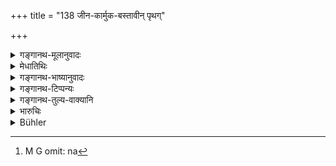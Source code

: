 +++
title = "138 जीन-कार्मुक-बस्तावीन् पृथग्"

+++

<details><summary>गङ्गानथ-मूलानुवादः</summary>

For killing inconstant women of the four castes, one should give, for his purification, a leathern bag, a bow, a goat and a sheep respectively.—(138)
</details>

<details><summary>मेधातिथिः</summary>

**अनवस्थिताः** । बहुभिः संगच्छमाना वेश्यावृत्तम् आचरन्त्यो **ऽनवस्थिता** भवन्ति । न पुनः शास्त्रातिक्रममात्रम्, तथा सति न परपुरुषसंप्रयोग एव लभ्यन्ते । वर्णक्रमेण **जीना**दिदानात्, **जीनं** चर्मपुटं मुटकादारादिप्रयोजनम् । **कार्मुकं** धनुः । **बस्तः** छागः । **अविर्** मेषः । **पृथग्**ग्रहणं लिङ्गाद् उक्तं न[^२०८] समुदाये प्रायश्चित्तम् इति । 


[^२०८]:
     M G omit: na

- <u>केचिद्</u> "गत्वा" इति पठन्ति । 

- <u>तद् अयुक्तम्</u>, हिंसाप्रकरणात् ॥ ११.१३८ ॥
</details>

<details><summary>गङ्गानथ-भाष्यानुवादः</summary>

‘*Inconstant*.’—Those women who, behaving like prostitutes, have
intercourse with many men, are called ‘inconstant’; the epithet does not
connote merely transgression of the scriptures; as that would not
restrict the term to *adultery* only.

One should give the ‘leathern bag’ and other things in the order of the
castes.

‘*Jina*’—the leathern bag, used for carrying water and such purposes.

‘*Kārmuka*’—bow.

‘*Vaṣṭa*’—goat.

‘*Avi*’—sheep.

‘*Respectively*.’—This shows that the expiation here laid down is not to
be regarded as cumulative.

Some people read ‘*gatvā*’ (for ‘*hatvā*’) (‘having intercourse’). But
this is not right; since ‘killing’ forms the subject-matter of the
present context.—(138)
</details>

<details><summary>गङ्गानथ-टिप्पन्यः</summary>

This verse is quoted in *Aparārka* (p. 1128), which explains
‘*anavasthitāḥ*’ as ‘not faithful to their husbands,’ *i.e*.,
‘adulterous’;—and in *Prāyaścittaviveka* (p. 227).
</details>

<details><summary>गङ्गानथ-तुल्य-वाक्यानि</summary>

*Gautama* (22.26).—‘For killing an unchaste woman, who is Brāhmaṇi only
in name, one should give a leather bag.’

*Yājñavalkya* (3.269).—‘For killing an ill-behaved Brāhmaṇi, or
Kṣatriyā, or Vaiśya, or Śūdra woman, one shall give, for purifying
himself, a leather bag, a bow, a goat, or a ram respectively. But for
killing a woman not badly behaved he should perform the same penance as
that for killing a Śūdra.’
</details>

<details><summary>भारुचिः</summary>

> **क्रव्यादांस् तु मृगान् हत्वा**

व्याघ्रादीन्

> **धेनुं दद्यात् पयस्विनीम्** ।

धेनूपदेशाद् एव पयः सिद्धम् । एवं च सिद्धस्योपदेशो ऽतिशयार्थो विज्ञेयः,

> **अक्रव्यादान् वत्सतरीम् उष्ट्रं हत्वा तु कृष्णलम् ॥ ११.१३६ ॥**  
> **जीलकार्मुकबस्तावीन् पृथग् दद्याद् विशुद्धये ।**  
> **चतुर्णाम् अपि वर्णानां नारीर् हत्वानवस्थ्ताः  ॥ ११.१३७ ॥**

जीलं चर्मपुटं दद्यात् । ब्राह्मणाय तदुपभोगदेशे । ब्राह्मणीम् अनवस्थितां हत्वा । क्षत्रियां **कार्मुकं** ब्राह्मणायैव । तद्भृत्यापहरणं रक्षार्थं ब्राह्मणतन्त्रस्य । वैश्यां **बस्तम्**, शूद्राम् **अविम्** । **पृथग्**ग्रहणाच् चात्रान्यत्र समुदायेषु प्रायश्चित्तं न पृथग्भावाद् इति विज्ञेयम् । गत्वेति केचित् । न युक्तम्, तद् धिंसाप्रकरणान् **नारीर् हत्वानवस्थिता** इति पाठात् । तथा चोपसंहारं प्रकरणान्ते करिष्यति, "एतैर् व्रतैर् अपोह्यं स्याद् एनो हिंसासमुद्भवम्" इति ॥ ११.१३६–१३७ ॥
</details>

<details><summary>Bühler</summary>

139	For killing adulterous women of the four castes, he must give, in order to purify himself, respectively a leathern bag, a bow, a goat, or a sheep.
</details>

